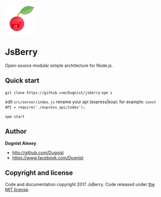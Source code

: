 ![JsBerry logo](public/jsberry.png)

# JsBerry
Open-source modular simple architecture for Node.js.

## Quick start

`git clone https://github.com/Dugnist/jsberry`
`npm i`

edit `src/server/index.js`
rename your api (express|koa):
for example: `const API = require('./express_api/index');`

`npm start`

## Author

**Dugnist Alexey**

- <http://github.com/Dugnist>
- <https://www.facebook.com/Dugnist>



## Copyright and license

Code and documentation copyright 2017 JsBerry. Code released under [the MIT license](LICENSE).
